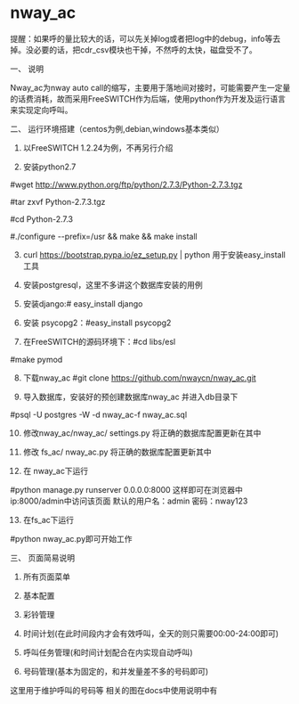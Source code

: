 # nway_ac
提醒：如果呼的量比较大的话，可以先关掉log或者把log中的debug，info等去掉。没必要的话，把cdr_csv模块也干掉，不然呼的太快，磁盘受不了。

一、	说明

Nway_ac为nway auto call的缩写，主要用于落地间对接时，可能需要产生一定量的话费消耗，故而采用FreeSWITCH作为后端，使用python作为开发及运行语言来实现定向呼叫。


二、	运行环境搭建（centos为例,debian,windows基本类似）

1.	以FreeSWITCH 1.2.24为例，不再另行介绍

2.	安装python2.7


#wget http://www.python.org/ftp/python/2.7.3/Python-2.7.3.tgz

#tar zxvf Python-2.7.3.tgz

#cd Python-2.7.3

#./configure --prefix=/usr && make && make install


3.	curl https://bootstrap.pypa.io/ez_setup.py | python 用于安装easy_install工具

4.	安装postgresql，这里不多讲这个数据库安装的用例

5.	安装django:# easy_install django

6.	安装 psycopg2：#easy_install psycopg2

7.	在FreeSWITCH的源码环境下：#cd  libs/esl

   #make pymod

8.	下载nway_ac  #git clone https://github.com/nwaycn/nway_ac.git

9.	导入数据库，安装好的预创建数据库nway_ac 并进入db目录下

#psql  -U postgres  -W -d nway_ac-f nway_ac.sql


10.	修改nway_ac/nway_ac/ settings.py 将正确的数据库配置更新在其中

11.	修改 fs_ac/ nway_ac.py 将正确的数据库配置更新其中

12.	在 nway_ac下运行

#python manage.py runserver 0.0.0.0:8000
这样即可在浏览器中ip:8000/admin中访问该页面
默认的用户名：admin 密码：nway123

13.	在fs_ac下运行 

#python nway_ac.py即可开始工作

三、	页面简易说明
1.	所有页面菜单
 
2.	基本配置
 
3.	彩铃管理
 
4.	时间计划(在此时间段内才会有效呼叫，全天的则只需要00:00-24:00即可)
 
5.	呼叫任务管理(和时间计划配合在内实现自动呼叫)
 
6.	号码管理(基本为固定的，和并发量差不多的号码即可)
 
这里用于维护呼叫的号码等
相关的图在docs中使用说明中有
